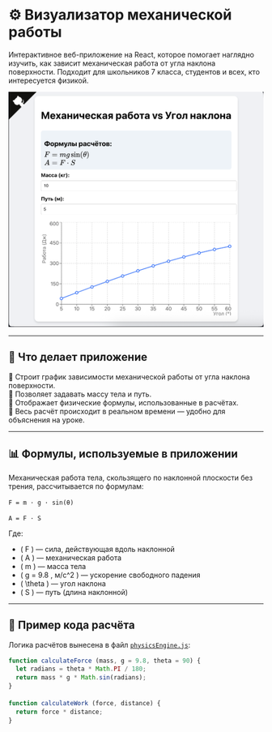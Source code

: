 # ⚙️ Визуализатор механической работы

Интерактивное веб-приложение на React, которое помогает наглядно изучить, как зависит механическая работа от угла наклона поверхности. Подходит для школьников 7 класса, студентов и всех, кто интересуется физикой.

![Preview](./public/preview.png) <!-- сюда можешь вставить скриншот приложения -->

---

## 📐 Что делает приложение

🔹 Строит график зависимости механической работы от угла наклона поверхности.  
🔹 Позволяет задавать массу тела и путь.  
🔹 Отображает физические формулы, использованные в расчётах.  
🔹 Весь расчёт происходит в реальном времени — удобно для объяснения на уроке.

---

## 📊 Формулы, используемые в приложении

Механическая работа тела, скользящего по наклонной плоскости без трения, рассчитывается по формулам:


`F = m · g · sin(θ)`

`A = F · S`

Где:  
- \( F \) — сила, действующая вдоль наклонной  
- \( A \) — механическая работа  
- \( m \) — масса тела  
- \( g = 9.8 \, м/с^2 \) — ускорение свободного падения  
- \( \theta \) — угол наклона  
- \( S \) — путь (длина наклонной)  

---

## 🧮 Пример кода расчёта

Логика расчётов вынесена в файл [`physicsEngine.js`](./src/utils/physicsEngine.js):

```js
function calculateForce (mass, g = 9.8, theta = 90) {
  let radians = theta * Math.PI / 180;
  return mass * g * Math.sin(radians);
}

function calculateWork (force, distance) {
  return force * distance;
}
```